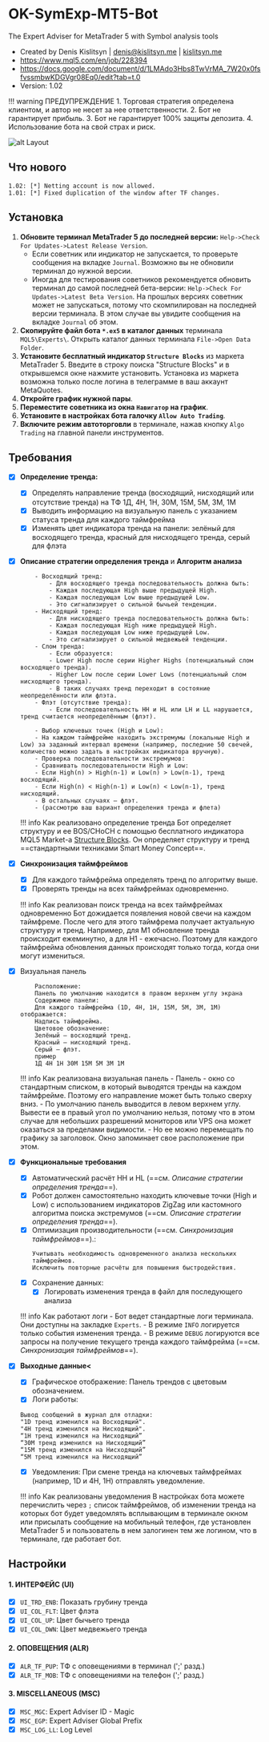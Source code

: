 # OK-SymExp-MT5-Bot
The Expert Adviser for MetaTrader 5 with Symbol analysis tools

* Created by Denis Kislitsyn | denis@kislitsyn.me | [kislitsyn.me](https://kislitsyn.me)
* https://www.mql5.com/en/job/228394
* https://docs.google.com/document/d/1LMAdo3Hbs8TwVrMA_7W20x0fsfvssmbwKDGVgr08Eq0/edit?tab=t.0
* Version: 1.02

!!! warning ПРЕДУПРЕЖДЕНИЕ
    1. Торговая стратегия определена клиентом, и автор не несет за нее ответственности.
    2. Бот не гарантирует прибыль.
    3. Бот не гарантирует 100% защиты депозита.
    4. Использование бота на свой страх и риск.

![alt Layout](img/UM001.%20Layout.png)    

## Что нового

```
1.02: [*] Netting account is now allowed.
1.01: [*] Fixed duplication of the window after TF changes.
```

## Установка

1. **Обновите терминал MetaTrader 5 до последней версии:** `Help->Check For Updates->Latest Release Version`. 
    - Если советник или индикатор не запускается, то проверьте сообщения на вкладке `Journal`. Возможно вы не обновили терминал до нужной версии.
    - Иногда для тестирования советников рекомендуется обновить терминал до самой последней бета-версии: `Help->Check For Updates->Latest Beta Version`. На прошлых версиях советник может не запускаться, потому что скомпилирован на последней версии терминала. В этом случае вы увидите сообщения на вкладке `Journal` об этом.
2. **Скопируйте файл бота `*.ex5` в каталог данных** терминала `MQL5\Experts\`. Открыть каталог данных терминала `File->Open Data Folder`.
3. **Установите бесплатный индикатор `Structure Blocks`** из маркета MetaTrader 5. Введите в строку поиска "Structure Blocks" и в открывшемся окне нажмите установить. Установка из маркета возможна только после логина в телеграмме в ваш аккаунт MetaQuotes.
8. **Откройте график нужной пары**.
9. **Переместите советника из окна `Навигатор` на график**.
10. **Установите в настройках бота галочку `Allow Auto Trading`**.
11. **Включите режим автоторговли** в терминале, нажав кнопку `Algo Trading` на главной панели инструментов.

## Требования

- [x] **Определение тренда:**
    - [x] Определять направление тренда (восходящий, нисходящий или отсутствие тренда) на ТФ 1Д, 4Н, 1Н, 30М, 15М, 5М, 3М, 1М 
    - [x] Выводить информацию на визуальную панель с указанием статуса тренда для каждого таймфрейма
    - [x] Изменять цвет индикатора тренда на панели: зелёный для восходящего тренда, красный для нисходящего тренда, серый для флэта
- [x] **Описание стратегии определения тренда** и **Алгоритм анализа**
    ```
        - Восходящий тренд:
            - Для восходящего тренда последовательность должна быть:
            - Каждая последующая High выше предыдущей High.
            - Каждая последующая Low выше предыдущей Low.
            - Это сигнализирует о сильной бычьей тенденции.
        - Нисходящий тренд:
            - Для нисходящего тренда последовательность должна быть:
            - Каждая последующая High ниже предыдущей High.
            - Каждая последующая Low ниже предыдущей Low.
            - Это сигнализирует о сильной медвежьей тенденции.
        - Слом тренда:
            - Если образуется:
            - Lower High после серии Higher Highs (потенциальный слом восходящего тренда).
            - Higher Low после серии Lower Lows (потенциальный слом нисходящего тренда).
            - В таких случаях тренд переходит в состояние неопределённости или флэта.
        - Флэт (отсутствие тренда):
            - Если последовательность HH и HL или LH и LL нарушается, тренд считается неопределённым (флэт).

        - Выбор ключевых точек (High и Low):
        - На каждом таймфрейме находить экстремумы (локальные High и Low) за заданный интервал времени (например, последние 50 свечей, количество можно задать в настройках индикатора вручную).
        - Проверка последовательности экстремумов:
        - Сравнивать последовательности High и Low:
        - Если High(n) > High(n-1) и Low(n) > Low(n-1), тренд восходящий.
        - Если High(n) < High(n-1) и Low(n) < Low(n-1), тренд нисходящий.
        - В остальных случаях — флэт.
        - (рассмотрю ваш вариант определения тренда и флета)
    ```
    !!! info Как реализовано определение тренда
        Бот определяет структуру и ее BOS/CHoCH с помощью бесплатного индикатора MQL5 Market-а [Structure Blocks](https://www.mql5.com/en/market/product/115943). Он определяет структуру и тренд ==стандартными техниками Smart Money Concept==.

- [x] **Синхронизация таймфреймов**
    - [x] Для каждого таймфрейма определять тренд по алгоритму выше.
    - [x] Проверять тренды на всех таймфреймах одновременно.

    !!! info Как реализован поиск тренда на всех таймфреймах одновременно
        Бот дожидается появления новой свечи на каждом таймфреме. После чего для этого таймфрема получает актуальную структуру и тренд. Например, для M1 обновление тренда происходит ежеминутно, а для H1 - ежечасно. Поэтому для каждого таймфрейма обновления данных происходят только тогда, когда они могут измениться.

- [x] Визуальная панель
    ```
        Расположение:
        Панель по умолчанию находится в правом верхнем углу экрана
        Содержимое панели:
        Для каждого таймфрейма (1D, 4H, 1H, 15M, 5M, 3М, 1M) отображается:
        Надпись таймфрейма.
        Цветовое обозначение:
        Зелёный — восходящий тренд.
        Красный — нисходящий тренд.
        Серый — флэт.
        пример 
        1Д 4Н 1Н 30М 15М 5М 3М 1М
    ```
    !!! info Как реализована визуальная панель
        - Панель - окно со стандартным списком, в который выводятся тренды на каждом таймфрейме. Поэтому его направление может быть только сверху вниз.
        - По умолчанию панель выводится в левом верхнем углу. Вывести ее в правый угол по умолчанию нельзя, потому что в этом случае для небольших разрешений мониторов или VPS она может оказаться за пределами видимости.
        - Но ее можно перемещать по графику за заголовок. Окно запоминает свое расположение при этом.


-  [x] **Функциональные требования**
    - [x] Автоматический расчёт HH и HL (==см. *Описание стратегии определения тренда*==).
    - [x] Робот должен самостоятельно находить ключевые точки (High и Low) с использованием индикаторов ZigZag или кастомного алгоритма поиска экстремумов (==см. *Описание стратегии определения тренда*==).
    - [x] Оптимизация производительности (==см. *Синхронизация таймфреймов*==).:
        ```
        Учитывать необходимость одновременного анализа нескольких таймфреймов.
        Исключить повторные расчёты для повышения быстродействия.
        ```
    - [x] Сохранение данных:
        - [x] Логировать изменения тренда в файл для последующего анализа

    !!! info Как работают логи
        - Бот ведет стандартные логи терминала. Они доступны на закладке `Experts`. 
        - В режиме `INFO` логируется только события изменения тренда.
        - В режиме `DEBUG` логируются все запросы на получение текущего тренда каждого таймфрейма (==см. *Синхронизация таймфреймов*==).
        
- [x] **Выходные данные<**
    - [x] Графическое отображение: Панель трендов с цветовым обозначением.
    - [x] Логи работы:
    ```
    Вывод сообщений в журнал для отладки:
    "1D тренд изменился на Восходящий".
    "4H тренд изменился на Нисходящий".
    “1Н тренд изменился на Нисходящий”
    “30М тренд изменился на Нисходящий”
    “15М тренд изменился на Нисходящий”
    “5М тренд изменился на Нисходящий”
    ```
    - [x] Уведомления: При смене тренда на ключевых таймфреймах (например, 1D и 4H, 1Н) отправлять уведомление.
    
    !!! info Как реализованы уведомления
        В настройках бота можете перечислить через `;` список таймфреймов, об изменении тренда на которых бот будет уведомлять всплывающим в терминале окном или присылать сообщение на мобильный телефон, где установлен MetaTrader 5 и пользователь в нем залогинен тем же логином, что в терминале, где работает бот.

## Настройки



#### 1. ИНТЕРФЕЙС (UI)
- [x] `UI_TRD_ENB`: Показать грубину тренда
- [x] `UI_COL_FLT`: Цвет флэта
- [x] `UI_COL_UP`: Цвет бычьего тренда
- [x] `UI_COL_DWN`: Цвет медвежьего тренда

#### 2. ОПОВЕЩЕНИЯ (ALR)
- [x] `ALR_TF_PUP`: ТФ с оповещениями в терминал (';' разд.)
- [x] `ALR_TF_MOB`: ТФ с оповещениями на телефон (';' разд.)
       
#### 3. MISCELLANEOUS (MSC)
- [x] `MSC_MGC`: Expert Adviser ID - Magic
- [x] `MSC_EGP`: Expert Adviser Global Prefix
- [x] `MSC_LOG_LL`: Log Level
